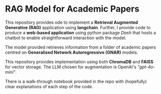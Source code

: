 
# RAG Model for Academic Papers

This repository provides ode to implement a **Retrieval Augmented Generative (RAG)** application using **langchain**. Further, I provide code to produce a **web-based application** using python package _Dash_ that hosts a chatbot to enable straightforward interaction with the model.

The model provided retrieves information from a folder of academic papers centred on **Generalised Network Autoregressive (GNAR)** models.

This repository provides implementation using both **ChromaDB** and **FAISS** for vector storage. The LLM chosen for augmentation is OpenAI's _"gpt-4o-mini"_.

There is a walk-through notebook provided in the repo with (hopefully) clear explanations of each step of the code.
